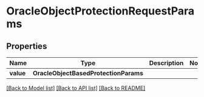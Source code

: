 # OracleObjectProtectionRequestParams


## Properties
Name | Type | Description | Notes
------------ | ------------- | ------------- | -------------
**value** | **OracleObjectBasedProtectionParams** |  | 

[[Back to Model list]](../README.md#documentation-for-models) [[Back to API list]](../README.md#documentation-for-api-endpoints) [[Back to README]](../README.md)


